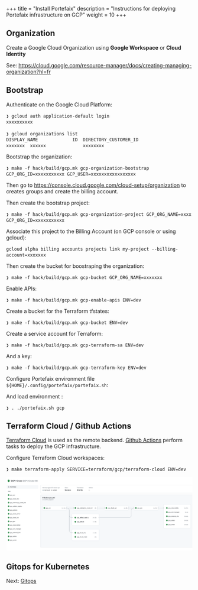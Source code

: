 +++
title = "Install Portefaix"
description = "Instructions for deploying Portefaix infrastructure on GCP"
weight = 10
+++

<a id="gcloud"/></a>

## Organization

Create a Google Cloud Organization using **Google Workspace** or **Cloud Identity**

See: https://cloud.google.com/resource-manager/docs/creating-managing-organization?hl=fr

## Bootstrap

Authenticate on the Google Cloud Platform:

```shell
❯ gcloud auth application-default login
xxxxxxxxxx

❯ gcloud organizations list
DISPLAY_NAME             ID  DIRECTORY_CUSTOMER_ID
xxxxxxx  xxxxxx              xxxxxxxx
```

Bootstrap the organization:

```shell
❯ make -f hack/build/gcp.mk gcp-organization-bootstrap GCP_ORG_ID=xxxxxxxxxxx GCP_USER=xxxxxxxxxxxxxxxxx
```

Then go to https://console.cloud.google.com/cloud-setup/organization to creates groups and create the billing account.

Then create the bootstrap project:

```shell
❯ make -f hack/build/gcp.mk gcp-organization-project GCP_ORG_NAME=xxxx GCP_ORG_ID=xxxxxxxxxxx
```

Associate this project to the Billing Account (on GCP console or using gcloud):

```shell
gcloud alpha billing accounts projects link my-project --billing-account=xxxxxxx
```

Then create the bucket for boostraping the organization:

```shell
❯ make -f hack/build/gcp.mk gcp-bucket GCP_ORG_NAME=xxxxxxx
```
















Enable APIs:

```shell
❯ make -f hack/build/gcp.mk gcp-enable-apis ENV=dev
```

Create a bucket for the Terraform tfstates:

```shell
❯ make -f hack/build/gcp.mk gcp-bucket ENV=dev
```

Create a service account for Terraform:

```shell
❯ make -f hack/build/gcp.mk gcp-terraform-sa ENV=dev
```

And a key:

```shell
❯ make -f hack/build/gcp.mk gcp-terraform-key ENV=dev
```

Configure Portefaix environment file `${HOME}/.config/portefaix/portefaix.sh`:

And load environment :

```shell
❯ . ./portefaix.sh gcp
```

<a id="gcp-terraform-cloud"></a>

## Terraform Cloud / Github Actions

[Terraform Cloud](https://terraform.cloud) is used as the remote backend. [Github Actions](https://github.com/features/actions) perform tasks to deploy the GCP infrastructure.

Configure Terraform Cloud workspaces:

```shell
❯ make terraform-apply SERVICE=terraform/gcp/terraform-cloud ENV=dev
```

<img src="/docs/images/portefaix-gcp-deploy.png" alt="Portefaix GCP deployment" class="mt-3 mb-3 rounded">

<a id="gcp-gitops"></a>

## Gitops for Kubernetes

Next: [Gitops](/docs/gitops)